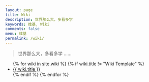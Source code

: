 ```yaml
---
layout: page
title: Wiki
description: 世界那么大，多看多学
keywords: 维基, Wiki
comments: false
menu: 维基
permalink: /wiki/
---
```


> 世界那么大，多看多学 ......

<ul class="listing">
{% for wiki in site.wiki %}
{% if wiki.title != "Wiki Template" %}
<li class="listing-item"><a href="{{ wiki.url }}">{{ wiki.title }}</a></li>
{% endif %}
{% endfor %}
</ul>
